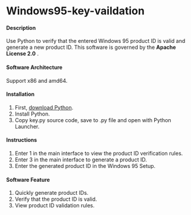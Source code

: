 # Windows95-key-vaildation

#### Description
Use Python to verify that the entered Windows 95 product ID is valid and generate a new product ID. This software is governed by the **Apache License 2.0** .

#### Software Architecture
Support x86 and amd64.

#### Installation

1.  First, [download Python](https://www.python.org/downloads).
2.  Install Python.
3.  Copy key.py source code, save to .py file and open with Python Launcher.

#### Instructions

1.  Enter 1 in the main interface to view the product ID verification rules.
2.  Enter 3 in the main interface to generate a product ID.
3.  Enter the generated product ID in the Windows 95 Setup.

#### Software Feature

1.  Quickly generate product IDs.
2.  Verify that the product ID is valid.
3.  View product ID validation rules.
